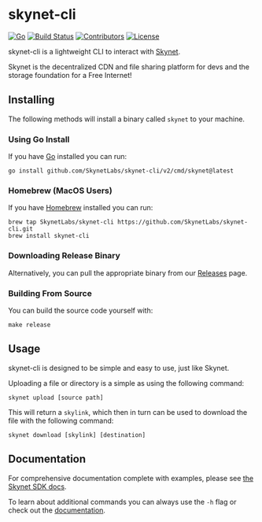 # skynet-cli

[![Go](https://img.shields.io/github/go-mod/go-version/SkynetLabs/skynet-cli)](https://github.com/SkynetLabs/skynet-cli)
[![Build Status](https://img.shields.io/github/workflow/status/SkynetLabs/skynet-cli/Go)](https://github.com/SkynetLabs/skynet-cli/actions)
[![Contributors](https://img.shields.io/github/contributors/SkynetLabs/skynet-cli)](https://github.com/SkynetLabs/skynet-cli/graphs/contributors)
[![License](https://img.shields.io/github/license/SkynetLabs/skynet-cli)](https://github.com/SkynetLabs/skynet-cli)

skynet-cli is a lightweight CLI to interact with [Skynet](https://siasky.net).

Skynet is the decentralized CDN and file sharing platform for devs and the
storage foundation for a Free Internet!

## Installing

The following methods will install a binary called `skynet` to your machine.

### Using Go Install

If you have [Go](https://golang.org/cmd/go/) installed you can run:

```
go install github.com/SkynetLabs/skynet-cli/v2/cmd/skynet@latest
```

### Homebrew (MacOS Users)

If you have [Homebrew](https://brew.sh/) installed you can run:

```shell
brew tap SkynetLabs/skynet-cli https://github.com/SkynetLabs/skynet-cli.git
brew install skynet-cli
```

### Downloading Release Binary

Alternatively, you can pull the appropriate binary from our [Releases](https://github.com/SkynetLabs/skynet-cli/releases) page.

### Building From Source

You can build the source code yourself with:

```
make release
```

## Usage

skynet-cli is designed to be simple and easy to use, just like Skynet.

Uploading a file or directory is a simple as using the following command:

```shell
skynet upload [source path]
```

This will return a `skylink`, which then in turn can be used to download the
file with the following command:

```shell
skynet download [skylink] [destination]
```

## Documentation

For comprehensive documentation complete with examples, please see [the Skynet SDK docs](https://siasky.net/docs/?shell--cli#introduction).

To learn about additional commands you can always use the `-h` flag or check out
the [documentation](./doc).
